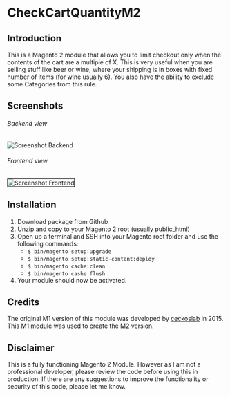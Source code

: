 # CheckCartQuantityM2
## Introduction
This is a Magento 2 module that allows you to limit checkout only when the contents of the cart are a multiple of X. This is very useful when you are selling stuff like beer or wine, where your shipping is in boxes with fixed number of items (for wine usually 6). You also have the ability to exclude some Categories from this rule.

## Screenshots
###### Backend view
<img src="https://vecino.skyberatedev.nl/pub/media/screenshot1.jpg" alt="Screenshot Backend" /> 

###### Frontend view
<img style="border: 1px solid #000000" src="https://vecino.skyberatedev.nl/pub/media/screenshot2.jpg" alt="Screenshot Frontend" />

## Installation
1. Download package from Github
2. Unzip and copy to your Magento 2 root (usually public_html)
3. Open up a terminal and SSH into your Magento root folder and use the following commands:
   - `$ bin/magento setup:upgrade`
   - `$ bin/magento setup:static-content:deploy`
   - `$ bin/magento cache:clean`
   - `$ bin/magento cashe:flush`
4. Your module should now be activated.

## Credits
The original M1 version of this module was developed by [ceckoslab](https://github.com/ceckoslab) in 2015. This M1 module was used to create the M2 version.

## Disclaimer
This is a fully functioning Magento 2 Module. However as I am not a professional developer, please review the code before using this in production. If there are any suggestions to improve the functionality or security of this code, please let me know.
